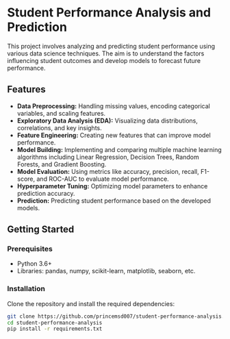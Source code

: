 # Student Performance Analysis and Prediction

This project involves analyzing and predicting student performance using various data science techniques. The aim is to understand the factors influencing student outcomes and develop models to forecast future performance.

## Features

- **Data Preprocessing:** Handling missing values, encoding categorical variables, and scaling features.
- **Exploratory Data Analysis (EDA):** Visualizing data distributions, correlations, and key insights.
- **Feature Engineering:** Creating new features that can improve model performance.
- **Model Building:** Implementing and comparing multiple machine learning algorithms including Linear Regression, Decision Trees, Random Forests, and Gradient Boosting.
- **Model Evaluation:** Using metrics like accuracy, precision, recall, F1-score, and ROC-AUC to evaluate model performance.
- **Hyperparameter Tuning:** Optimizing model parameters to enhance prediction accuracy.
- **Prediction:** Predicting student performance based on the developed models.

## Getting Started

### Prerequisites

- Python 3.6+
- Libraries: pandas, numpy, scikit-learn, matplotlib, seaborn, etc.

### Installation

Clone the repository and install the required dependencies:

```bash
git clone https://github.com/princemsd007/student-performance-analysis.git
cd student-performance-analysis
pip install -r requirements.txt

